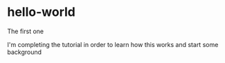 hello-world
===========

The first one

I'm completing the tutorial in order to learn how this works and start some background
